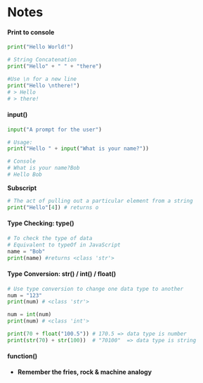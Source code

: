 # Notes

#### Print to console

```python
print("Hello World!")

# String Concatenation
print("Hello" + " " + "there")

#Use \n for a new line
print("Hello \nthere!")
# > Hello
# > there!
```

#### input\(\)

```python
input("A prompt for the user")

# Usage:
print("Hello " + input("What is your name?"))

# Console
# What is your name?Bob
# Hello Bob
```

**Subscript**

```python
# The act of pulling out a particular element from a string
print("Hello"[4]) # returns o
```

#### Type Checking: type\(\)

```python
# To check the type of data 
# Equivalent to typeOf in JavaScript
name = "Bob"
print(name) #returns <class 'str'>
```

#### Type Conversion: str\(\) / int\(\) / float\(\)

```python
# Use type conversion to change one data type to another
num = "123"
print(num) # <class 'str'>

num = int(num)
print(num) # <class 'int'>

print(70 + float("100.5")) # 170.5 => data type is number
print(str(70) + str(100))  # "70100"  => data type is string
```

#### 

#### function\(\)

* **Remember the fries, rock & machine analogy**



